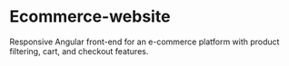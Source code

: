 # Ecommerce-website
Responsive Angular front-end for an e-commerce platform with product filtering, cart, and checkout features.

